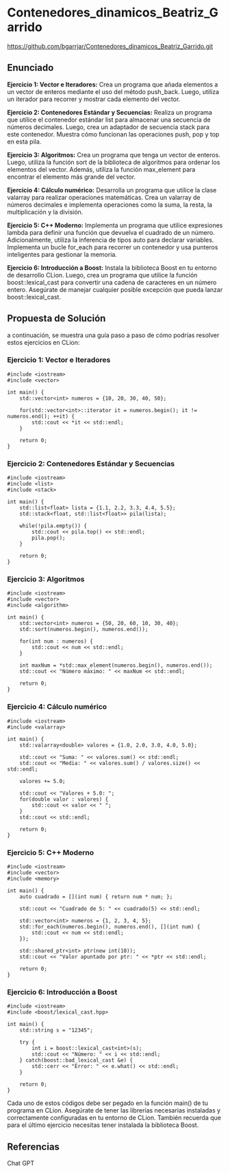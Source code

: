 # Contenedores_dinamicos_Beatriz_Garrido

https://github.com/bgarrjar/Contenedores_dinamicos_Beatriz_Garrido.git

## Enunciado

**Ejercicio 1: Vector e Iteradores:** Crea un programa que añada elementos a un vector de enteros mediante el uso del método push_back. Luego, utiliza un iterador para recorrer y mostrar cada elemento del vector.

**Ejercicio 2: Contenedores Estándar y Secuencias:** Realiza un programa que utilice el contenedor estándar list para almacenar una secuencia de números decimales. Luego, crea un adaptador de secuencia stack para este contenedor. Muestra cómo funcionan las operaciones push, pop y top en esta pila.

**Ejercicio 3: Algoritmos:** Crea un programa que tenga un vector de enteros. Luego, utiliza la función sort de la biblioteca de algoritmos para ordenar los elementos del vector. Además, utiliza la función max_element para encontrar el elemento más grande del vector.

**Ejercicio 4: Cálculo numérico:** Desarrolla un programa que utilice la clase valarray para realizar operaciones matemáticas. Crea un valarray de números decimales e implementa operaciones como la suma, la resta, la multiplicación y la división.

**Ejercicio 5: C++ Moderno:** Implementa un programa que utilice expresiones lambda para definir una función que devuelva el cuadrado de un número. Adicionalmente, utiliza la inferencia de tipos auto para declarar variables. Implementa un bucle for_each para recorrer un contenedor y usa punteros inteligentes para gestionar la memoria.

**Ejercicio 6: Introducción a Boost:** Instala la biblioteca Boost en tu entorno de desarrollo CLion. Luego, crea un programa que utilice la función boost::lexical_cast para convertir una cadena de caracteres en un número entero. Asegúrate de manejar cualquier posible excepción que pueda lanzar boost::lexical_cast.

## Propuesta de Solución

a continuación, se muestra una guía paso a paso de cómo podrías resolver estos ejercicios en CLion:

### Ejercicio 1: Vector e Iteradores

    #include <iostream>
    #include <vector>
    
    int main() {
        std::vector<int> numeros = {10, 20, 30, 40, 50};
    
        for(std::vector<int>::iterator it = numeros.begin(); it != numeros.end(); ++it) {
            std::cout << *it << std::endl;
        }
    
        return 0;
    }
    
### Ejercicio 2: Contenedores Estándar y Secuencias

    #include <iostream>
    #include <list>
    #include <stack>
    
    int main() {
        std::list<float> lista = {1.1, 2.2, 3.3, 4.4, 5.5};
        std::stack<float, std::list<float>> pila(lista);
    
        while(!pila.empty()) {
            std::cout << pila.top() << std::endl;
            pila.pop();
        }
    
        return 0;
    }
    
### Ejercicio 3: Algoritmos

    #include <iostream>
    #include <vector>
    #include <algorithm>
    
    int main() {
        std::vector<int> numeros = {50, 20, 60, 10, 30, 40};
        std::sort(numeros.begin(), numeros.end());
    
        for(int num : numeros) {
            std::cout << num << std::endl;
        }
    
        int maxNum = *std::max_element(numeros.begin(), numeros.end());
        std::cout << "Número máximo: " << maxNum << std::endl;
    
        return 0;
    }
    
### Ejercicio 4: Cálculo numérico

    #include <iostream>
    #include <valarray>
    
    int main() {
        std::valarray<double> valores = {1.0, 2.0, 3.0, 4.0, 5.0};
    
        std::cout << "Suma: " << valores.sum() << std::endl;
        std::cout << "Media: " << valores.sum() / valores.size() << std::endl;
    
        valores += 5.0;
    
        std::cout << "Valores + 5.0: ";
        for(double valor : valores) {
            std::cout << valor << " ";
        }
        std::cout << std::endl;
    
        return 0;
    }
    
### Ejercicio 5: C++ Moderno

    #include <iostream>
    #include <vector>
    #include <memory>
    
    int main() {
        auto cuadrado = [](int num) { return num * num; };
    
        std::cout << "Cuadrado de 5: " << cuadrado(5) << std::endl;
    
        std::vector<int> numeros = {1, 2, 3, 4, 5};
        std::for_each(numeros.begin(), numeros.end(), [](int num) {
            std::cout << num << std::endl;
        });
    
        std::shared_ptr<int> ptr(new int(10));
        std::cout << "Valor apuntado por ptr: " << *ptr << std::endl;
    
        return 0;
    }
    
### Ejercicio 6: Introducción a Boost

    #include <iostream>
    #include <boost/lexical_cast.hpp>
    
    int main() {
        std::string s = "12345";
    
        try {
            int i = boost::lexical_cast<int>(s);
            std::cout << "Número: " << i << std::endl;
        } catch(boost::bad_lexical_cast &e) {
            std::cerr << "Error: " << e.what() << std::endl;
        }
    
        return 0;
    }
    
Cada uno de estos códigos debe ser pegado en la función main() de tu programa en CLion. Asegúrate de tener las librerías necesarias instaladas y correctamente configuradas en tu entorno de CLion. También recuerda que para el último ejercicio necesitas tener instalada la biblioteca Boost.

## Referencias

Chat GPT
